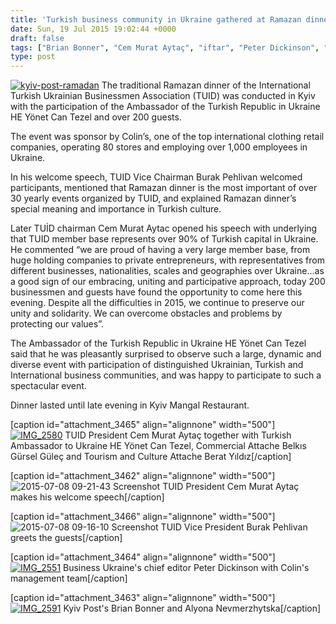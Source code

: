 ```yaml
---
title: 'Turkish business community in Ukraine gathered at Ramazan dinner'
date: Sun, 19 Jul 2015 19:02:44 +0000
draft: false
tags: ["Brian Bonner", "Cem Murat Aytaç", "iftar", "Peter Dickinson", "Ramadan in Kiev", "Ramazan in Kiev", "TUİD (Türk Ukrayna İşadamları Derneği)", "Turkish Busineess Community in Kiev", "Turkish Business", "Turkish restaurant in Kiev", "Yönet Can Tezel"]
type: post
---
```


[![kyiv-post-ramadan](https://burakpehlivan.org/wp-content/uploads/2015/07/kyiv-post-ramadan.png)](https://burakpehlivan.org/wp-content/uploads/2015/07/kyiv-post-ramadan.png)
The traditional Ramazan dinner of the International Turkish Ukrainian Businessmen Association (TUID) was conducted in Kyiv  with the participation of the Ambassador of the Turkish Republic in Ukraine HE Yönet Can Tezel and over 200 guests.

The event was sponsor by Colin’s, one of the top international clothing retail companies, operating 80 stores and employing over 1,000 employees in Ukraine.

In his welcome speech, TUID Vice Chairman Burak Pehlivan welcomed participants, mentioned that Ramazan dinner is the most important of over 30 yearly events organized by TUID, and explained Ramazan dinner’s special meaning and importance in Turkish culture.

Later TUİD chairman Cem Murat Aytac opened his speech with underlying that TUID member base represents over 90% of Turkish capital in Ukraine. He commented “we are proud of having a very large member base, from huge holding companies to private entrepreneurs, with representatives from different businesses, nationalities, scales and geographies over Ukraine…as a good sign of our embracing, uniting and participative approach, today 200 businessmen and guests have found the opportunity to come here this evening. Despite all the difficulties in 2015, we continue to preserve our unity and solidarity. We can overcome obstacles and problems by protecting our values”.

The Ambassador of the Turkish Republic in Ukraine HE Yönet Can Tezel said that he was pleasantly surprised to observe such a large, dynamic and diverse event with participation of distinguished Ukrainian, Turkish and International business communities, and was happy to participate to such a spectacular event.

Dinner lasted until late evening in Kyiv Mangal Restaurant.

\[caption id="attachment\_3465" align="alignnone" width="500"\][![IMG_2580](https://burakpehlivan.org/wp-content/uploads/2015/07/IMG_2580.jpg)](https://burakpehlivan.org/wp-content/uploads/2015/07/IMG_2580.jpg) TUID President Cem Murat Aytaç together with Turkish Ambassador to Ukraine HE Yönet Can Tezel, Commercial Attache Belkıs Gürsel Güleç and Tourism and Culture Attache Berat Yıldız\[/caption\]

\[caption id="attachment\_3462" align="alignnone" width="500"\]![2015-07-08 09-21-43 Screenshot](https://burakpehlivan.org/wp-content/uploads/2015/07/2015-07-08-09-21-43-Screenshot-1024x575.png) TUID President Cem Murat Aytaç makes his welcome speech\[/caption\]

\[caption id="attachment\_3466" align="alignnone" width="500"\]![2015-07-08 09-16-10 Screenshot](https://burakpehlivan.org/wp-content/uploads/2015/07/2015-07-08-09-16-10-Screenshot-1024x575.png) TUID Vice President Burak Pehlivan greets the guests\[/caption\]

\[caption id="attachment\_3464" align="alignnone" width="500"\][![IMG_2551](https://burakpehlivan.org/wp-content/uploads/2015/07/IMG_2551.jpg)](https://burakpehlivan.org/wp-content/uploads/2015/07/IMG_2551.jpg) Business Ukraine's chief editor Peter Dickinson with Colin's management team\[/caption\]

\[caption id="attachment\_3463" align="alignnone" width="500"\][![IMG_2591](https://burakpehlivan.org/wp-content/uploads/2015/07/IMG_2591.jpg)](https://burakpehlivan.org/wp-content/uploads/2015/07/IMG_2591.jpg) Kyiv Post's Brian Bonner and Alyona Nevmerzhytska\[/caption\]

